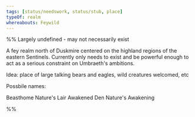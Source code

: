 ```yaml
---
tags: [status/needswork, status/stub, place]
typeOf: realm
whereabouts: Feywild
---
```


%% Largely undefined - may not necessarily exist 

A fey realm north of Duskmire centered on the highland regions of the eastern Sentinels. Currently only needs to exist and be powerful enough to act as a serious constraint on Umbraeth's ambitions.

Idea: place of large talking bears and eagles, wild creatures welcomed, etc

Possbile names:

Beasthome
Nature's Lair
Awakened Den
Nature's Awakening


%%